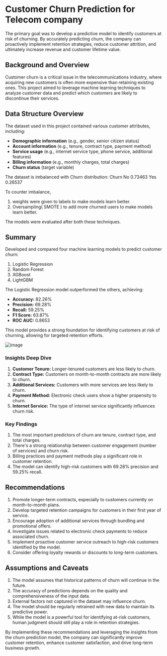 # Customer Churn Prediction for Telecom company

The primary goal was to develop a predictive model to identify customers at risk of churning. By accurately predicting churn, the company can proactively implement retention strategies, reduce customer attrition, and ultimately increase revenue and customer lifetime value.

## Background and Overview
Customer churn is a critical issue in the telecommunications industry, where acquiring new customers is often more expensive than retaining existing ones. This project aimed to leverage machine learning techniques to analyze customer data and predict which customers are likely to discontinue their services.

## Data Structure Overview
The dataset used in this project contained various customer attributes, including:
- **Demographic information** (e.g., gender, senior citizen status)
- **Account information** (e.g., tenure, contract type, payment method)
- **Service usage** (e.g., internet service type, phone service, additional features)
- **Billing information** (e.g., monthly charges, total charges)
- **Churn status** (target variable)

The dataset is imbalanced with Churn distribution:
Churn
No     0.73463
Yes    0.26537

To counter imbalance,
1. weights were given to labels to make models learn better.
2. Oversampling( SMOTE ) to add more churned users to make models learn better. 

The models were evaluated after both these techniques.


## Summary
Developed and compared four machine learning models to predict customer churn:
1. Logistic Regression
2. Random Forest
3. XGBoost
4. LightGBM

The Logistic Regression model outperformed the others, achieving:
- **Accuracy:** 82.26%
- **Precision:** 69.28%
- **Recall:** 59.25%
- **F1 Score:** 63.87%
- **ROC AUC:** 0.8653

This model provides a strong foundation for identifying customers at risk of churning, allowing for targeted retention efforts.

![image](https://github.com/user-attachments/assets/c1677731-2542-4f6a-b7f4-11dc96f81bc8)


### Insights Deep Dive
1. **Customer Tenure:** Longer-tenured customers are less likely to churn.
2. **Contract Type:** Customers on month-to-month contracts are more likely to churn.
3. **Additional Services:** Customers with more services are less likely to churn.
4. **Payment Method:** Electronic check users show a higher propensity to churn.
5. **Internet Service:** The type of internet service significantly influences churn risk.

### Key Findings
1. The most important predictors of churn are tenure, contract type, and total charges.
2. There's a strong relationship between customer engagement (number of services) and churn risk.
3. Billing practices and payment methods play a significant role in customer retention.
4. The model can identify high-risk customers with 69.28% precision and 59.25% recall.

## Recommendations
1. Promote longer-term contracts, especially to customers currently on month-to-month plans.
2. Develop targeted retention campaigns for customers in their first year of service.
3. Encourage adoption of additional services through bundling and promotional offers.
4. Investigate issues related to electronic check payments to reduce associated churn.
5. Implement proactive customer service outreach to high-risk customers identified by the model.
6. Consider offering loyalty rewards or discounts to long-term customers.

## Assumptions and Caveats
1. The model assumes that historical patterns of churn will continue in the future.
2. The accuracy of predictions depends on the quality and comprehensiveness of the input data.
3. External factors not captured in the dataset may influence churn.
4. The model should be regularly retrained with new data to maintain its predictive power.
5. While the model is a powerful tool for identifying at-risk customers, human judgment should still play a role in retention strategies.

By implementing these recommendations and leveraging the insights from the churn prediction model, the company can significantly improve customer retention, enhance customer satisfaction, and drive long-term business growth.
